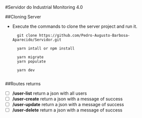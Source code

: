 #Servidor do Industrial Monitoring 4.0

##Cloning Server

- Execute the commands to clone the server project and run it.
  ```
    git clone https://github.com/Pedro-Augusto-Barbosa-Aparecido/Servidor.git
  
    yarn intall or npm install
  
    yarn migrate
    yarn populate
    
    yarn dev 
    
  ```
  
##Routes returns

 - [ ] **/user-list** return a json with all users
 - [ ] **/user-create** return a json with a message of success
 - [ ] **/user-update** return a json with a message of success
 - [ ] **/user-delete** return a json with a message of success
